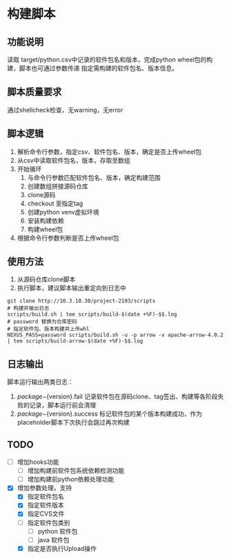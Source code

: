# 构建脚本
## 功能说明
读取 target/python.csv中记录的软件包名和版本，完成python wheel包的构建，脚本也可通过参数传递
指定需构建的软件包名、版本信息。

## 脚本质量要求
通过shellcheck检查，无warning，无error

## 脚本逻辑
1. 解析命令行参数，指定csv、软件包名、版本，确定是否上传wheel包
2. 从csv中读取软件包名，版本，存取至数组
3. 开始循环
   1. 与命令行参数匹配软件包名、版本，确定构建范围
   2. 创建数组拼接源码仓库
   3. clone源码
   4. checkout 至指定tag
   5. 创建python venv虚拟环境
   6. 安装构建依赖
   7. 构建wheel包
4. 根据命令行参数判断是否上传wheel包

## 使用方法
1. 从源码仓库clone脚本
2. 执行脚本，建议脚本输出重定向到日志中
``` shell
git clone http://10.3.10.30/project-2193/scripts
# 构建并输出日志
scripts/build.sh | tee scripts/build-$(date +%F)-$$.log
# password 替换为仓库密码
# 指定软件包、版本构建并上传whl
NEXUS_PASS=password scripts/build.sh -u -p arrow -v apache-arrow-4.0.2 | tee scripts/build-arrow-$(date +%F)-$$.log
```

## 日志输出
脚本运行输出两类日志：
1. ${package}-${version}.fail
   记录软件包在源码clone、tag签出、构建等各阶段失败的记录，脚本运行前会清理
2. ${package}-${version}.success
   标记软件包的某个版本构建成功，作为placeholder脚本下次执行会跳过再次构建

## TODO
- [ ] 增加hooks功能
  - [ ] 增加构建前软件包系统依赖检测功能
  - [ ] 增加构建前python依赖处理功能
- [x] 增加参数处理，支持
  - [x] 指定软件包名
  - [x] 指定软件版本
  - [x] 指定CVS文件
  - [ ] 指定软件包类别
    - [ ] python 软件包
    - [ ] java 软件包
  - [x] 指定是否执行Upload操作

